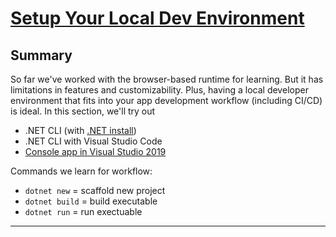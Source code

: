 # [Setup Your Local Dev Environment](https://docs.microsoft.com/en-us/dotnet/csharp/tour-of-csharp/tutorials/local-environment)

## Summary
So far we've worked with the browser-based runtime for learning. But it has limitations in features and customizability. Plus, having a local developer environment that fits into your app development workflow (including CI/CD) is ideal. In this section, we'll try out
 * .NET CLI (with [.NET install](https://dotnet.microsoft.com/learn/dotnet/hello-world-tutorial/intro))
 * .NET CLI with Visual Studio Code
 * [Console app in Visual Studio 2019](https://docs.microsoft.com/en-us/visualstudio/get-started/csharp/tutorial-console?view=vs-2019)


Commands we learn for workflow:
 * `dotnet new`  = scaffold new project
 * `dotnet build` = build executable 
 * `dotnet run` = run exectuable

---
